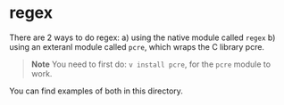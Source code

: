 # regex

There are 2 ways to do regex:
a) using the native module called `regex`
b) using an exteranl module called `pcre`, which wraps the C library pcre.

> **Note**
> You need to first do: `v install pcre`, for the `pcre` module to work.

You can find examples of both in this directory.
